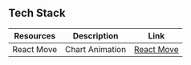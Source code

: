 ## Tech Stack

| Resources    | Description               | Link                                               |
| ------------ | ------------------------- | -------------------------------------------------- |
| React Move   | Chart Animation           | [React Move](https://react-move-docs.netlify.app/) |

